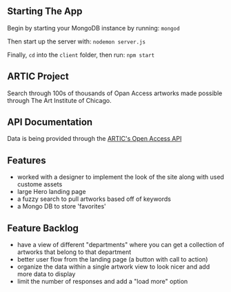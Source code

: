 ## Starting The App

Begin by starting your MongoDB instance by running:
`mongod`

Then start up the server with:
`nodemon server.js`

Finally, `cd` into the `client` folder, then run:
`npm start`

## ARTIC Project

Search through 100s of thousands of Opan Access artworks made possible through The Art Institute of Chicago.

## API Documentation

Data is being provided through the [ARTIC's Open Access API](https://api.artic.edu/docs/)

## Features

* worked with a designer to implement the look of the site along with used custome assets 
* large Hero landing page
* a fuzzy search to pull artworks based off of keywords
* a Mongo DB to store 'favorites' 

## Feature Backlog

* have a view of different "departments" where you can get a collection of artworks that belong to that department
* better user flow from the landing page (a button with call to action)
* organize the data within a single artwork view to look nicer and add more data to display
* limit the number of responses and add a "load more" option
